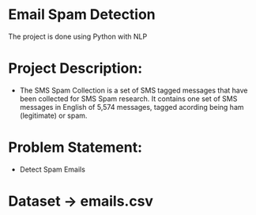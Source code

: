 # Email Spam Detection
The project is done using Python with NLP

# Project Description:
- The SMS Spam Collection is a set of SMS tagged messages that have been collected for SMS Spam research. It contains one set of SMS messages in English of 5,574 messages, tagged acording being ham (legitimate) or spam.

# Problem Statement:
- Detect Spam Emails

# Dataset -> emails.csv
